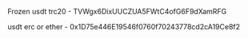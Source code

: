 Frozen
usdt trc20 - 
TVWgx6DixUUCZUA5FWtC4ofG6F9dXamRFG

usdt erc or ether  - 
0x1D75e446E19546f0760f70243778cd2cA19Ce8f2
